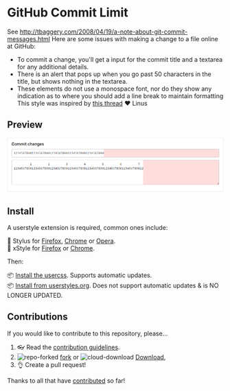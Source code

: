 # GitHub Commit Limit

See http://tbaggery.com/2008/04/19/a-note-about-git-commit-messages.html
Here are some issues with making a change to a file online at GitHub:
* To commit a change, you'll get a input for the commit title and a textarea for any additional details.
* There is an alert that pops up when you go past 50 characters in the title, but shows nothing in the textarea.
* These elements do not use a monospace font, nor do they show any indication as to where you should add a line break to maintain formatting
This style was inspired by [this thread](https://github.com/torvalds/linux/pull/17) :heart: Linus

## Preview
![GitHub Commit Limit preview](images/commit-limit.png)

## Install

A userstyle extension is required, common ones include:

🎨 Stylus for [Firefox](https://addons.mozilla.org/en-US/firefox/addon/styl-us/), [Chrome](https://chrome.google.com/webstore/detail/stylus/clngdbkpkpeebahjckkjfobafhncgmne) or [Opera](https://addons.opera.com/en-gb/extensions/details/stylus/).<br>
🎨 xStyle for [Firefox](https://addons.mozilla.org/firefox/addon/xstyle/) or [Chrome](https://chrome.google.com/webstore/detail/xstyle/hncgkmhphmncjohllpoleelnibpmccpj).

Then:

📦 [Install the usercss](https://raw.githubusercontent.com/StylishThemes/GitHub-Commit-Limit/master/github-commit-limit.user.css). Supports automatic updates.<br>
📦 [Install from userstyles.org](https://userstyles.org/styles/130386). Does not support automatic updates & is NO LONGER UPDATED.

## Contributions

If you would like to contribute to this repository, please...

1. 👓 Read the [contribution guidelines](CONTRIBUTING.md).
2. ![repo-forked](https://user-images.githubusercontent.com/136959/42383736-c4cb0db8-80fd-11e8-91ca-12bae108bccc.png) [fork](https://github.com/StylishThemes/GitHub-Commit-Limit/fork) or ![cloud-download](https://user-images.githubusercontent.com/136959/42401932-9ee9cae0-813d-11e8-8691-16e29a85d3b9.png)
[Download](https://github.com/StylishThemes/GitHub-Commit-Limit/archive/master.zip),
3. 👌 Create a pull request!

Thanks to all that have [contributed](AUTHORS) so far!
